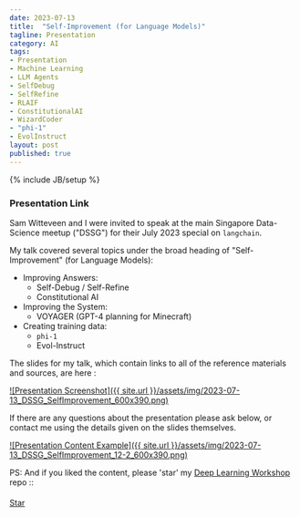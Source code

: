 ```yaml
---
date: 2023-07-13
title:  "Self-Improvement (for Language Models)"
tagline: Presentation
category: AI
tags:
- Presentation
- Machine Learning
- LLM Agents
- SelfDebug
- SelfRefine
- RLAIF
- ConstitutionalAI
- WizardCoder
- "phi-1"
- EvolInstruct
layout: post
published: true
---
```

{% include JB/setup %}


### Presentation Link

Sam Witteveen and I were invited to speak at the main Singapore Data-Science meetup ("DSSG") 
for their July 2023 special on `langchain`.

My talk covered several topics under the broad heading of "Self-Improvement" (for Language Models):
 
* Improving Answers:
  + Self-Debug / Self-Refine
  + Constitutional AI
* Improving the System:
  + VOYAGER (GPT-4 planning for Minecraft)
* Creating training data:
  + `phi-1`
  + Evol-Instruct



<!--
TODO : There's a [video of me doing the talk on YouTube](https://youtu.be/hVk7Py1c24Q) (this is a slightly longer version than the one at the MeetUp,
likely due to more asides, etc).  Please Like and Subscribe! 
!-->

The slides for my talk, which contain links to all of the reference materials and sources, are here :

<a href="https://redcatlabs.com/2023-07-13_DSSG_SelfImprovement/#/improvement-talk" target="_blank">
![Presentation Screenshot]({{ site.url }}/assets/img/2023-07-13_DSSG_SelfImprovement_600x390.png)
</a>

If there are any questions about the presentation please ask below, 
or contact me using the details given on the slides themselves.

<a href="https://redcatlabs.com/2023-07-13_DSSG_SelfImprovement/#/12/2" target="_blank">
![Presentation Content Example]({{ site.url }}/assets/img/2023-07-13_DSSG_SelfImprovement_12-2_600x390.png)
</a>


PS:  And if you liked the content, please 'star' my <a href="https://github.com/mdda/deep-learning-workshop" target="_blank">Deep Learning Workshop</a> repo ::
<!-- From :: https://buttons.github.io/ -->
<!-- Place this tag where you want the button to render. -->
<span style="position:relative;top:5px;">
<a aria-label="Star mdda/deep-learning-workshop on GitHub" data-count-aria-label="# stargazers on GitHub" data-count-api="/repos/mdda/deep-learning-workshop#stargazers_count" data-count-href="/mdda/deep-learning-workshop/stargazers" data-icon="octicon-star" href="https://github.com/mdda/deep-learning-workshop" class="github-button">Star</a>
<!-- Place this tag right after the last button or just before your close body tag. -->
<script async defer id="github-bjs" src="https://buttons.github.io/buttons.js"></script>
</span>

